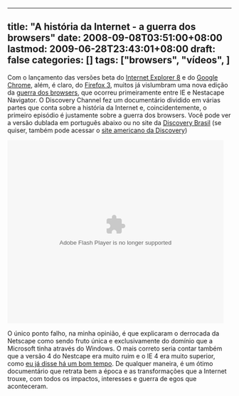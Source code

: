 
---
title: "A história da Internet - a guerra dos browsers"
date: 2008-09-08T03:51:00+08:00
lastmod: 2009-06-28T23:43:01+08:00
draft: false
categories: []
tags: ["browsers", "vídeos", ]
---


Com o lançamento das versões beta do [Internet Explorer 8](/blog/post/2008/08/31/Internet-Explorer-8-Beta-2-porque-a-Mozilla-deve-ficar-preocupada.aspx) e do [Google Chrome](/blog/post/2008/09/02/Google-Chrome-definitivamente-a-Mozilla-deve-ficar-preocupada.aspx), além, é claro, do [Firefox 3](http://www.mozilla.com/), muitos já vislumbram uma nova edição da [guerra dos browsers](http://en.wikipedia.org/wiki/Browser_war), que ocorreu primeiramente entre IE e Nestacape Navigator. O Discovery Channel fez um documentário dividido em várias partes que conta sobre a história da Internet e, coincidentemente, o primeiro episódio é justamente sobre a guerra dos browsers. Você pode ver a versão dublada em português abaixo ou no site da [Discovery Brasil](http://www.discoverybrasil.com/internet/) (se quiser, também pode acessar o [site americano da Discovery](http://science.discovery.com/tv/download/download.html))

<embed height="412" type="application/x-shockwave-flash" width="486" src="http://services.brightcove.com/services/viewer/federated_f8/1417402673"> 

O único ponto falho, na minha opinião, é que explicaram o derrocada da Netscape como sendo fruto única e exclusivamente do domínio que a Microsoft tinha através do Windows. O mais correto seria contar também que a versão 4 do Nestcape era muito ruim e o IE 4 era muito superior, como [eu já disse há um bom tempo](/blog/post/2005/02/20/Firefox-nao-e-uma-ameaca-ao-IEainda.aspx). De qualquer maneira, é um ótimo documentário que retrata bem a época e as transformações que a Internet trouxe, com todos os impactos, interesses e guerra de egos que aconteceram.

